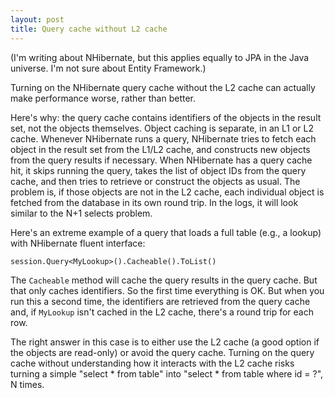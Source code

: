 ```yaml
---
layout: post
title: Query cache without L2 cache
---
```


(I'm writing about NHibernate, but this applies equally to JPA in the Java universe. I'm not sure about Entity Framework.)

Turning on the NHibernate query cache without the L2 cache can actually make performance worse, rather than better.

Here's why: the query cache contains identifiers of the objects in the result set, not the objects themselves.  Object caching is separate, in an L1 or L2 cache.  Whenever 
NHibernate runs a query, NHibernate tries to fetch each object in the result set from the L1/L2 cache, 
and constructs new objects from the query results if necessary.  When NHibernate has a query cache hit, it skips running the query, takes the list of object IDs from the 
query cache, and then tries to retrieve or construct the objects as usual.  The problem is, if those objects are not in the L2 cache, each individual object is fetched 
from the database in its own round trip. In the logs, it will look similar to the N+1 selects problem.  

Here's an extreme example of a query that loads a full table (e.g., a lookup) with NHibernate fluent interface:

```
session.Query<MyLookup>().Cacheable().ToList()
```

The `Cacheable` method will cache the query results in the query cache.  But that only caches identifiers.  So the first time everything is OK.   But when you run this a second 
time, the identifiers are retrieved from the query cache and, if `MyLookup` isn't cached in the L2 cache, there's a round trip for each row.  

The right answer in this case is to either use the L2 cache (a good option if the objects are read-only) or avoid the query cache.  Turning on the query cache without understanding
how it interacts with the L2 cache risks turning a simple "select * from table" into "select * from table where id = ?", N times.